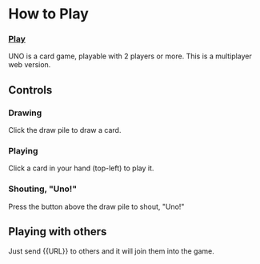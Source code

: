 # How to Play

### [Play](/)

UNO is a card game, playable with 2 players or more.
This is a multiplayer web version.

## Controls

### Drawing

Click the draw pile to draw a card.

### Playing

Click a card in your hand (top-left) to play it.

### Shouting, "Uno!"

Press the button above the draw pile to shout, "Uno!"

## Playing with others

Just send {{URL}} to others and it will join them into the game.
